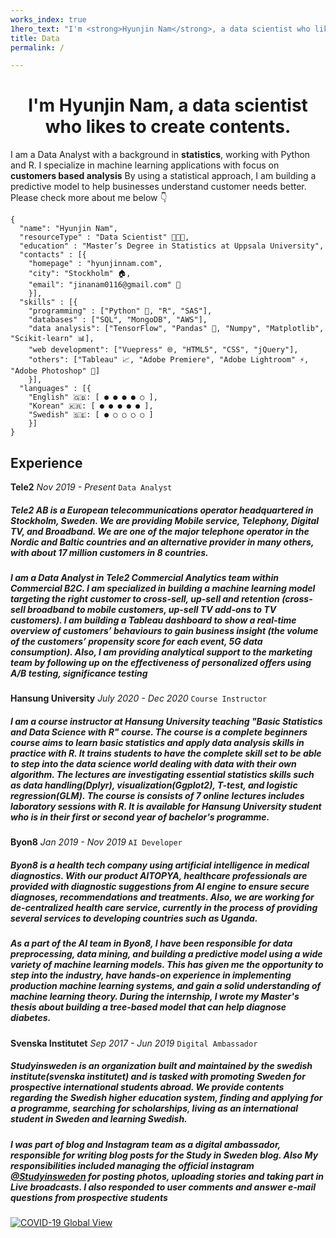 ```yaml
---
works_index: true
1hero_text: "I'm <strong>Hyunjin Nam</strong>, a data scientist who likes to create contents."
title: Data
permalink: /

---
```



<h1 align="center"> I'm <strong>Hyunjin Nam</strong>, a data scientist who likes to create contents. </h1>
I am a Data Analyst with a background in <strong>statistics</strong>, working with Python and R. I specialize in machine learning applications with focus on <strong>customers based analysis</strong> By using a statistical approach, I am building a predictive model to help businesses understand customer needs better. Please check more about me below 👇


    {
      "name": "Hyunjin Nam", 
      "resourceType" : "Data Scientist" 👩🏻‍💻,
      "education" : "Master’s Degree in Statistics at Uppsala University",
      "contacts" : [{ 
        "homepage" : "hyunjinnam.com",
        "city": "Stockholm" 🏠,
        "email": "jinanam0116@gmail.com" 💌
        }],
      "skills" : [{
        "programming" : ["Python" 🐍, "R", "SAS"],
        "databases" : ["SQL", "MongoDB", "AWS"],
        "data analysis": ["TensorFlow", "Pandas" 🐼, "Numpy", "Matplotlib", "Scikit-learn" 📊],
        "web development": ["Vuepress" 🌐, "HTML5", "CSS", "jQuery"],
        "others": ["Tableau" 📈, "Adobe Premiere", "Adobe Lightroom" ⚡, "Adobe Photoshop" 📸]
        }],
      "languages" : [{
        "English" 🇬🇧: [ ● ● ● ● ○ ],
        "Korean" 🇰🇷: [ ● ● ● ● ● ],
        "Swedish" 🇸🇪: [ ● ○ ○ ○ ○ ]
        }]
    }




## Experience
 **Tele2** *Nov 2019 - Present* 
 `Data Analyst`
##### Tele2 AB is a European telecommunications operator headquartered in Stockholm, Sweden. We are providing Mobile service, Telephony, Digital TV, and Broadband. We are one of the major telephone operator in the Nordic and Baltic countries and an alternative provider in many others, with about 17 million customers in 8 countries.

##### I am a Data Analyst in Tele2 Commercial Analytics team within Commercial B2C. I am specialized in building a machine learning model targeting the right customer to cross-sell, up-sell and retention (cross-sell broadband to mobile customers, up-sell TV add-ons to TV customers). I am building a Tableau dashboard to show a real-time overview of customers’ behaviours to gain business insight (the volume of the customers’ propensity score for each event, 5G data consumption). Also, I am providing analytical support to the marketing team by following up on the effectiveness of personalized offers using A/B testing, significance testing

 **Hansung University** *July 2020 - Dec 2020* 
 `Course Instructor`
##### I am a course instructor at Hansung University teaching "Basic Statistics and Data Science with R" course. The course is a complete beginners course aims to learn basic statistics and apply data analysis skills in practice with R. It trains students to have the complete skill set to be able to step into the data science world dealing with data with their own algorithm. The lectures are investigating essential statistics skills such as data handling(Dplyr), visualization(Ggplot2), T-test, and logistic regression(GLM). The course is consists of 7 online lectures includes laboratory sessions with R. It is available for Hansung University student who is in their first or second year of bachelor's programme.  

 **Byon8** *Jan 2019 - Nov 2019* 
 `AI Developer`
##### Byon8 is a health tech company using artificial intelligence in medical diagnostics. With our product AITOPYA, healthcare professionals are provided with diagnostic suggestions from AI engine to ensure secure diagnoses, recommendations and treatments. Also, we are working for de-centralized health care service, currently in the process of providing several services to developing countries such as Uganda.

##### As a part of the AI team in Byon8, I have been responsible for data preprocessing, data mining, and building a predictive model using a wide variety of machine learning models. This has given me the opportunity to step into the industry, have hands-on experience in implementing production machine learning systems, and gain a solid understanding of machine learning theory. During the internship, I wrote my Master's thesis about building a tree-based model that can help diagnose diabetes.

**Svenska Institutet**  *Sep 2017 - Jun 2019* 
`Digital Ambassador`
##### Studyinsweden is an organization built and maintained by the swedish institute(svenska institutet) and is tasked with promoting Sweden for prospective international students abroad. We provide contents regarding the Swedish higher education system, finding and applying for a programme, searching for scholarships, living as an international student in Sweden and learning Swedish.

##### I was part of blog and Instagram team as a digital ambassador, responsible for writing blog posts for the Study in Sweden blog. Also My responsibilities included managing the official instagram  [@Studyinsweden](https://www.instagram.com/studyinsweden/) for posting photos, uploading stories and taking part in Live broadcasts. I also responded to user comments and answer e-mail questions from prospective students


<div class='tableauPlaceholder' id='viz1649091908392' style='position: relative'><noscript><a href='#'><img alt='COVID-19 Global View ' src='https:&#47;&#47;public.tableau.com&#47;static&#47;images&#47;Co&#47;CoronavirusCOVID-19Cases_16490914169690&#47;COVID-19GlobalView&#47;1_rss.png' style='border: none' /></a></noscript><object class='tableauViz'  style='display:none;'><param name='host_url' value='https%3A%2F%2Fpublic.tableau.com%2F' /> <param name='embed_code_version' value='3' /> <param name='site_root' value='' /><param name='name' value='CoronavirusCOVID-19Cases_16490914169690&#47;COVID-19GlobalView' /><param name='tabs' value='no' /><param name='toolbar' value='yes' /><param name='static_image' value='https:&#47;&#47;public.tableau.com&#47;static&#47;images&#47;Co&#47;CoronavirusCOVID-19Cases_16490914169690&#47;COVID-19GlobalView&#47;1.png' /> <param name='animate_transition' value='yes' /><param name='display_static_image' value='yes' /><param name='display_spinner' value='yes' /><param name='display_overlay' value='yes' /><param name='display_count' value='yes' /><param name='language' value='en-US' /><param name='filter' value='publish=yes' /></object></div>                <script type='text/javascript'>                    var divElement = document.getElementById('viz1649091908392');                    var vizElement = divElement.getElementsByTagName('object')[0];                    if ( divElement.offsetWidth > 800 ) { vizElement.style.width='1400px';vizElement.style.height='777px';} else if ( divElement.offsetWidth > 500 ) { vizElement.style.width='1400px';vizElement.style.height='777px';} else { vizElement.style.width='100%';vizElement.style.height='727px';}                     var scriptElement = document.createElement('script');                    scriptElement.src = 'https://public.tableau.com/javascripts/api/viz_v1.js';                    vizElement.parentNode.insertBefore(scriptElement, vizElement);                </script>

<Hero :text="$page.frontmatter.hero_text" />
<WorksList />


